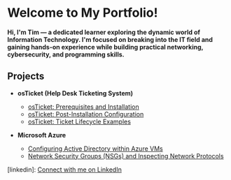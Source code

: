 # Welcome to My Portfolio!
**Hi, I'm Tim — a dedicated learner exploring the dynamic world of Information Technology. I'm focused on breaking into the IT field and gaining hands-on experience while building practical networking, cybersecurity, and programming skills.**
## Projects

- <b>osTicket (Help Desk Ticketing System)</b>
  - [osTicket: Prerequisites and Installation](https://github.com/TimCharon1/osticket-prereqs/blob/main/README.md)
  - [osTicket: Post-Installation Configuration](https://github.com/TimCharon1/post-install-config/blob/main/README.md)
  - [osTicket: Ticket Lifecycle Examples](https://github.com/TimCharon1/ticket-lifecycle/blob/main/README.md)

- <b>Microsoft Azure</b>
  - [Configuring Active Directory within Azure VMs](https://github.com/joshmadakoredmonds/configure-ad)
  - [Network Security Groups (NSGs) and Inspecting Network Protocols](https://github.com/joshmadakoredmonds/azure-network-protocols)

[linkedin]: [Connect with me on LinkedIn](https://www.linkedin.com/in/tim-charon-64180267/)
